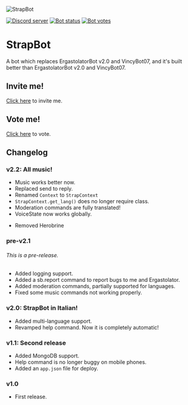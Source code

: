 ![StrapBot](https://cdn.discordapp.com/attachments/759829573654544454/782976271188754472/Nuovo_progetto.png)

[![Discord server](http://img.shields.io/discord/778341184007438377?label=Discord%20server&logo=Discord&colorB=7289da)](https://discord.gg/G4de45Bywg)
[![Bot status](https://top.gg/api/widget/status/740140581174378527.svg?noavatar=true)](https://top.gg/bot/740140581174378527)
[![Bot votes](https://top.gg/api/widget/upvotes/740140581174378527.svg?noavatar=true)](https://top.gg/bot/740140581174378527)
# StrapBot
A bot which replaces ErgastolatorBot v2.0 and VincyBot07, and it's built better than ErgastolatorBot v2.0 and VincyBot07.

## Invite me!

[Click here](https://bit.ly/StrapBot) to invite me.

## Vote me!

[Click here](https://top.gg/bot/740140581174378527/vote) to vote.

## Changelog

### v2.2: All music!
+ Music works better now.
+ Replaced send to reply.
+ Renamed `Context` to `StrapContext`
+ `StrapContext.get_lang()` does no longer require class.
+ Moderation commands are fully translated!
+ VoiceState now works globally.
- Removed Herobrine

### pre-v2.1
###### This is a pre-release.
+ Added logging support.
+ Added a sb.report command to report bugs to me and Ergastolator.
+ Added moderation commands, partially supported for languages.
+ Fixed some music commands not working properly.

### v2.0: StrapBot in Italian!
+ Added multi-language support.
+ Revamped help command. Now it is completely automatic!

### v1.1: Second release
+ Added MongoDB support.
+ Help command is no longer buggy on mobile phones.
+ Added an `app.json` file for deploy.

### v1.0
+ First release.

